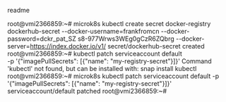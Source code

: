 readme

root@vmi2366859:~# microk8s kubectl create secret docker-registry dockerhub-secret --docker-username=frankfromcn --docker-password=dckr_pat_SZ
s8-977Wrws3WEg0gCzR6ZQbrg --docker-server=https://index.docker.io/v1/
secret/dockerhub-secret created
root@vmi2366859:~# kubectl patch serviceaccount default \
 -p '{"imagePullSecrets": [{"name": "my-registry-secret"}]}'
Command 'kubectl' not found, but can be installed with:
snap install kubectl
root@vmi2366859:~# microk8s kubectl patch serviceaccount default -p '{"imagePullSecrets": [{"name": "my-registry-secret"}]}'
serviceaccount/default patched
root@vmi2366859:~#
